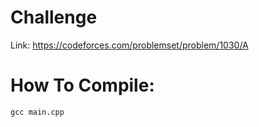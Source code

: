 # Challenge
Link: https://codeforces.com/problemset/problem/1030/A

# How To Compile:
`gcc main.cpp`
